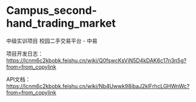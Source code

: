 # Campus_second-hand_trading_market
中级实训项目 校园二手交易平台 - 中易

项目开发日志：https://lcnm6c2kbobk.feishu.cn/wiki/Q0fswcKsViN5D4kDAK6c17n3n5g?from=from_copylink

API文档：https://lcnm6c2kbobk.feishu.cn/wiki/Nb4Uwwk98ibaJ2klFrhcLGHWnWc?from=from_copylink
